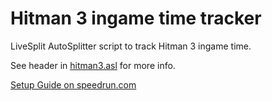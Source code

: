 # Hitman 3 ingame time tracker

LiveSplit AutoSplitter script to track Hitman 3 ingame time.

See header in [hitman3.asl](hitman3.asl) for more info.

[Setup Guide on speedrun.com](https://www.speedrun.com/hitman_3/guide/kbydm)
